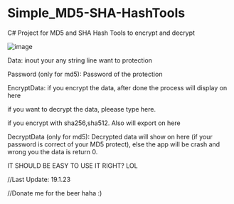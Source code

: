 # Simple_MD5-SHA-HashTools
C# Project for MD5 and SHA Hash Tools to encrypt and decrypt

![image](https://user-images.githubusercontent.com/93077307/213340837-a165f7c9-613e-4bad-811e-1142c1e9c934.png)

Data: inout your any string line want to protection

Password (only for md5): Password of the protection

EncryptData: if you encrypt the data, after done the process will display on here

if you want to decrypt the data, pleease type here.

if you encrypt with sha256,sha512. Also will export on here

DecryptData (only for md5): Decrypted data will show on here (if your password is correct of your MD5 protect), else the app will be crash and wrong you the data is return 0.

IT SHOULD BE EASY TO USE IT RIGHT? LOL

//Last Update: 19.1.23

//Donate me for the beer haha :)
